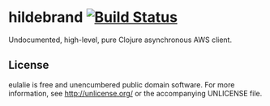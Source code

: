 # hildebrand [![Build Status](https://travis-ci.org/nervous-systems/hildebrand.svg?branch=master)](https://travis-ci.org/nervous-systems/hildebrand)

Undocumented, high-level, pure Clojure asynchronous AWS client.

## License

eulalie is free and unencumbered public domain software. For more
information, see http://unlicense.org/ or the accompanying UNLICENSE
file.
